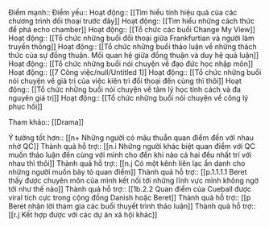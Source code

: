 

Điểm mạnh::
Điểm yếu::
Hoạt động:: [[Tìm hiểu tính hiệu quả của các chương trình đối thoại trước đây]]
Hoạt động:: [[Tìm hiểu những cách thức để phá echo chamber]]
Hoạt động:: [[Tổ chức các buổi Change My View]]
Hoạt động:: [[Tổ chức những buổi đối thoại giữa Frankfurtian và người làm truyền thông]]
Hoạt động:: [[Tổ chức những buổi thảo luận về những thách thức của sự đồng thuận. Mối quan hệ giữa đồng thuận và duy hệ quả luận]]
Hoạt động:: [[Tổ chức những buổi nói chuyện về đạo đức học nhập môn]]
Hoạt động:: [[7 Công việc/null/Untitled 1]]
Hoạt động:: [[Tổ chức những buổi nói chuyện về giá trị của việc kiên trì đối thoại đến cùng thì thôi]]
Hoạt động:: [[Tổ chức những buổi nói chuyện về tâm lý học tính cách và đa nguyên giá trị]]
Hoạt động:: [[Tổ chức những buổi nói chuyện về công lý phục hồi]]

Tham khảo:: [[Drama]]

Ý tưởng tốt hơn:: [[n+ Những người có mâu thuẫn quan điểm đến với nhau nhờ QC]] 
Thành quả hỗ trợ:: [[n.i Những người khác biệt quan điểm với QC muốn thảo luận đến cùng với mình cho đến khi nào cả hai đều nhất trí với nhau thì thôi]] 
Thành quả hỗ trợ:: [[n.j Có một kênh liên lạc ẩn danh cho những người muốn bày tỏ quan điểm]]
Thành quả hỗ trợ:: [[p.1.1.1.1 Beret thấy được chuyên môn của mình kết nối tới những lĩnh vực mình không ngờ tới như thế nào]]
Thành quả hỗ trợ:: [[1b.2.2 Quan điểm của Cueball được viral tích cực trong cộng đồng Danish hoặc Beret]]
Thành quả hỗ trợ:: [[p Beret nhận lời tham gia các buổi thuyết trình thảo luận]]
Thành quả hỗ trợ:: [[r.j Kết hợp được với các dự án xã hội khác]]
